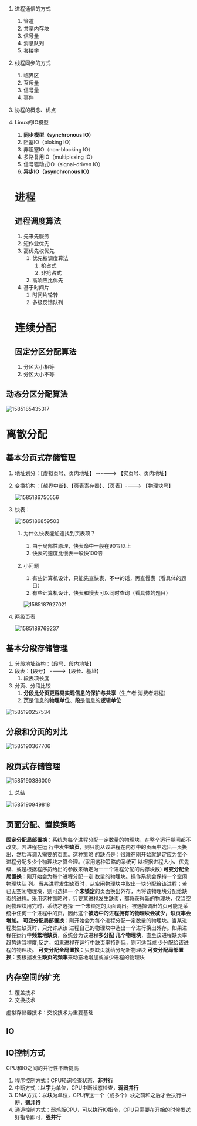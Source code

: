 1. 进程通信的方式
   1. 管道
   2. 共享内存块
   3. 信号量
   4. 消息队列
   5. 套接字
   
2. 线程同步的方式
   1. 临界区
   2. 互斥量
   3. 信号量
   4. 事件
   
3. 协程的概念、优点

4. Linux的IO模型

   1. **同步模型（synchronous IO）**
   2. 阻塞IO（bloking IO）
   3. 非阻塞IO（non-blocking IO）
   4. 多路复用IO（multiplexing IO）
   5. 信号驱动式IO（signal-driven IO）
   6. **异步IO（asynchronous IO）**

   # 进程

   ## 进程调度算法

   1. 先来先服务
   2. 短作业优先
   3. 高优先权优先
      1. 优先权调度算法
         1. 抢占式
         2. 非抢占式
      2. 高响应比优先
   4. 基于时间片
      1. 时间片轮转
      2. 多级反馈队列

   # 连续分配

   ## 固定分区分配算法

   1. 分区大小相等
   2. 分区大小不等

## 动态分区分配算法

![1585185435317](images/1585185435317.png)

# 离散分配

## 基本分页式存储管理

1. 地址划分：【虚拟页号、页内地址】 ------> 【实页号、页内地址】

2. 变换机构：【越界中断】、【页表寄存器】、【页表】----> 【物理块号】

   ![1585186750556](images/1585186750556.png)

3. 快表：

   ![1585186859503](images/1585186859503.png)

   1. 为什么快表能加速找到页表项？

      1. 由于局部性原理，快表命中一般在90%以上
      2. 快表的速度比慢表一般快100倍

   2. 小问题

      1. 有些计算机设计，只能先查快表，不中的话，再查慢表（看具体的题目）
      2. 有些计算机设计，快表和慢表可以同时查询（看具体的题目）

      ![1585187927021](images/1585187927021.png)

4. 两级页表

   ![1585189769237](images/1585189769237.png)

## 基本分段存储管理

1. 分段地址结构：【段号、段内地址】
2. 段表：【段号】 ---->【段长、基址】
   1. 段表项长度
3. 分页、分段比较
   1. **分段比分页更容易实现信息的保护与共享**（生产者 消费者进程）
   2. **页**是信息的**物理单位**、**段**是信息的**逻辑单位**

![1585190257534](images/1585190257534.png)

## 分段和分页的对比

![1585190367706](images/1585190367706.png)

## 段页式存储管理

![1585190386009](images/1585190386009.png)

1. 总结

![1585190949818](images/1585190949818.png)

## 页面分配、置换策略

**固定分配局部置换**：系统为每个进程分配一定数量的物理块，在整个运行期间都不改变。若进程在运
行中发生**缺页**，则只能从该进程在内存中的页面中选出一页换出，然后再调入需要的页面。这种策略
的缺点是：很难在刚开始就确定应为每个进程分配多少个物理块才算合理。(采用这种策略的系统可
以根据进程大小、优先级、或是根据程序员给出的参数来确定为一一个进程分配的内存块数)
**可变分配全局置换**：刚开始会为每个进程分配一定 数量的物理块。操作系统会保持一个空闲物理块队
列。当某进程发生缺页时，从空闲物理块中取出一块分配给该进程；若已无空闲物理块，则可选择一
个**未锁定**的页面换出外存，再将该物理块分配给缺页的进程。采用这种策略时，只要某进程发生缺页，都将获得新的物理块，仅当空闲物理块用完时，系统才选择-一个未锁定的页面调出。被选择调出的页可能是系统中任何一个进程中的页，因此这个**被选中的进程拥有的物理块会减少，缺页率会增加。**
**可变分配局部置换**：刚开始会为每个进程分配一定数量的物理块。当某进程发生缺页时，只允许从该
进程自己的物理块中选出一个进行换出外存。如果进程在运行中**频繁地缺页**，系统会为该进程**多分配**
**几个物理块**，直至该进程缺页率趋势适当程度;反之，如果进程在运行中缺页率特别低，则可适当减
少分配给该进程的物理块。
**可变分配全局置换**：只要缺页就给分配新物理块
**可变分配局部置换**：要根据发生**缺页的频率**来动态地增加或减少进程的物理块

## 内存空间的扩充

1. 覆盖技术
2. 交换技术

虚拟存储器技术：交换技术为重要基础

## IO

## IO控制方式

CPU和IO之间的并行性不断提高

1. 程序控制方式：CPU轮询检查状态，**非并行**
2. 中断方式：以**字**为单位，CPU中断状态检查，**弱弱并行**
3. DMA方式：以**块**为单位，CPU传送一个（或多个）块之前和之后才会执行中断，**弱并行**
4. 通道控制方式：弱鸡版CPU，可以执行IO指令，CPU只需要在开始的时候发送好指令即可，**强并行**